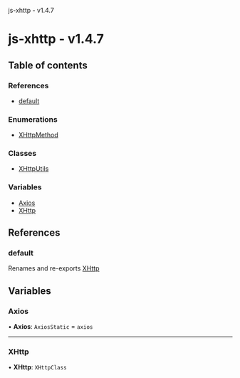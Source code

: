 js-xhttp - v1.4.7

# js-xhttp - v1.4.7

## Table of contents

### References

- [default](README.md#default)

### Enumerations

- [XHttpMethod](enums/XHttpMethod.md)

### Classes

- [XHttpUtils](classes/XHttpUtils.md)

### Variables

- [Axios](README.md#axios)
- [XHttp](README.md#xhttp)

## References

### default

Renames and re-exports [XHttp](README.md#xhttp)

## Variables

### Axios

• **Axios**: `AxiosStatic` = `axios`

___

### XHttp

• **XHttp**: `XHttpClass`
